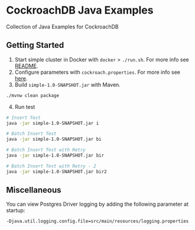 # CockroachDB Java Examples
Collection of Java Examples for CockroachDB

## Getting Started

1) Start simple cluster in Docker with `docker` > `./run.sh`.  For more info see [README](docker/README.md).
2) Configure parameters with `cockroach.properties`.  For more info see [here](src/main/resources/cockroach.properties).
3) Build `simple-1.0-SNAPSHOT.jar` with Maven.  
```bash
./mvnw clean package
```
4) Run test
```bash
# Insert Test
java -jar simple-1.0-SNAPSHOT.jar i

# Batch Insert Test
java -jar simple-1.0-SNAPSHOT.jar bi

# Batch Insert Test with Retry
java -jar simple-1.0-SNAPSHOT.jar bir

# Batch Insert Test with Retry - 2
java -jar simple-1.0-SNAPSHOT.jar bir2
```

## Miscellaneous
You can view Postgres Driver logging by adding the following parameter at startup:
```bash
-Djava.util.logging.config.file=src/main/resources/logging.properties
```

